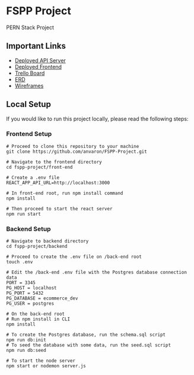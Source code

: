 # FSPP Project

PERN Stack Project

## Important Links

- [Deployed API Server](https://fspp-project-api.herokuapp.com)
- [Deployed Frontend](https://fspp-project.netlify.app)
- [Trello Board](https://trello.com/b/Bcj7uhR4/pern-stack-project)
- [ERD](https://github.com/anvaron/FSPP-Project/blob/main/assets/fspp_project_erd.png)
- [Wireframes](https://)

## Local Setup

If you would like to run this project locally, please read the following steps:

### Frontend Setup

```
# Proceed to clone this repository to your machine
git clone https://github.com/anvaron/FSPP-Project.git

# Navigate to the frontend directory
cd fspp-project/front-end

# Create a .env file
REACT_APP_API_URL=http://localhost:3000

# In front-end root, run npm install command
npm install

# Then proceed to start the react server
npm run start
```

### Backend Setup

```
# Navigate to backend directory
cd fspp-project/backend

# Proceed to create the .env file on /back-end root
touch .env

# Edit the /back-end .env file with the Postgres database connection data
PORT = 3345
PG_HOST = localhost
PG_PORT = 5432
PG_DATABASE = ecommerce_dev
PG_USER = postgres

# On the back-end root
# Run npm install in CLI
npm install

# To create the Postgres database, run the schema.sql script
npm run db:init
# To seed the database with some data, run the seed.sql script
npm run db:seed

# To start the node server
npm start or nodemon server.js
```
